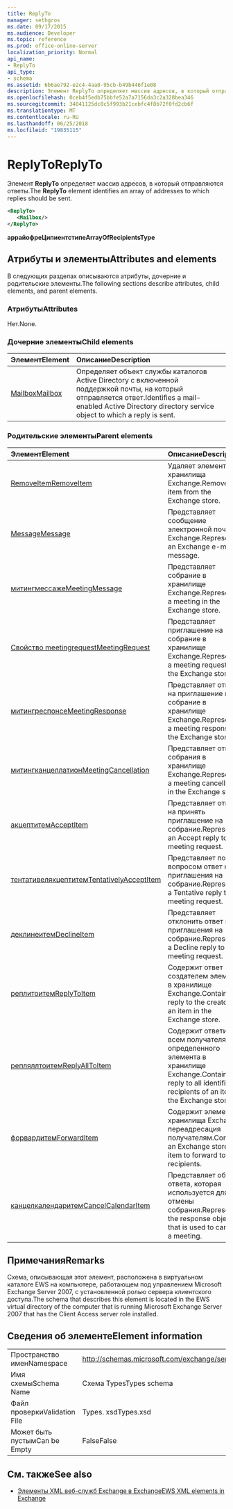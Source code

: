 ```yaml
---
title: ReplyTo
manager: sethgros
ms.date: 09/17/2015
ms.audience: Developer
ms.topic: reference
ms.prod: office-online-server
localization_priority: Normal
api_name:
- ReplyTo
api_type:
- schema
ms.assetid: 6b6ae792-e2c4-4aa0-95cb-b49b446f1e08
description: Элемент ReplyTo определяет массив адресов, в который отправляются ответы.
ms.openlocfilehash: 0ceb4f5edb75bbfe52a7a7156da3c2a328bea346
ms.sourcegitcommit: 34041125dc8c5f993b21cebfc4f8b72f0fd2cb6f
ms.translationtype: MT
ms.contentlocale: ru-RU
ms.lasthandoff: 06/25/2018
ms.locfileid: "19835115"
---
```

# <a name="replyto"></a><span data-ttu-id="d75b3-103">ReplyTo</span><span class="sxs-lookup"><span data-stu-id="d75b3-103">ReplyTo</span></span>

<span data-ttu-id="d75b3-104">Элемент **ReplyTo** определяет массив адресов, в который отправляются ответы.</span><span class="sxs-lookup"><span data-stu-id="d75b3-104">The **ReplyTo** element identifies an array of addresses to which replies should be sent.</span></span> 
  
```xml
<ReplyTo>
   <Mailbox/>
</ReplyTo>
```

 <span data-ttu-id="d75b3-105">**аррайофреЦипиентстипе**</span><span class="sxs-lookup"><span data-stu-id="d75b3-105">**ArrayOfRecipientsType**</span></span>
## <a name="attributes-and-elements"></a><span data-ttu-id="d75b3-106">Атрибуты и элементы</span><span class="sxs-lookup"><span data-stu-id="d75b3-106">Attributes and elements</span></span>

<span data-ttu-id="d75b3-107">В следующих разделах описываются атрибуты, дочерние и родительские элементы.</span><span class="sxs-lookup"><span data-stu-id="d75b3-107">The following sections describe attributes, child elements, and parent elements.</span></span>
  
### <a name="attributes"></a><span data-ttu-id="d75b3-108">Атрибуты</span><span class="sxs-lookup"><span data-stu-id="d75b3-108">Attributes</span></span>

<span data-ttu-id="d75b3-109">Нет.</span><span class="sxs-lookup"><span data-stu-id="d75b3-109">None.</span></span>
  
### <a name="child-elements"></a><span data-ttu-id="d75b3-110">Дочерние элементы</span><span class="sxs-lookup"><span data-stu-id="d75b3-110">Child elements</span></span>

|<span data-ttu-id="d75b3-111">**Элемент**</span><span class="sxs-lookup"><span data-stu-id="d75b3-111">**Element**</span></span>|<span data-ttu-id="d75b3-112">**Описание**</span><span class="sxs-lookup"><span data-stu-id="d75b3-112">**Description**</span></span>|
|:-----|:-----|
|[<span data-ttu-id="d75b3-113">Mailbox</span><span class="sxs-lookup"><span data-stu-id="d75b3-113">Mailbox</span></span>](mailbox.md) <br/> |<span data-ttu-id="d75b3-114">Определяет объект службы каталогов Active Directory с включенной поддержкой почты, на который отправляется ответ.</span><span class="sxs-lookup"><span data-stu-id="d75b3-114">Identifies a mail-enabled Active Directory directory service object to which a reply is sent.</span></span>  <br/> |
   
### <a name="parent-elements"></a><span data-ttu-id="d75b3-115">Родительские элементы</span><span class="sxs-lookup"><span data-stu-id="d75b3-115">Parent elements</span></span>

|<span data-ttu-id="d75b3-116">**Элемент**</span><span class="sxs-lookup"><span data-stu-id="d75b3-116">**Element**</span></span>|<span data-ttu-id="d75b3-117">**Описание**</span><span class="sxs-lookup"><span data-stu-id="d75b3-117">**Description**</span></span>|
|:-----|:-----|
|[<span data-ttu-id="d75b3-118">RemoveItem</span><span class="sxs-lookup"><span data-stu-id="d75b3-118">RemoveItem</span></span>](removeitem.md) <br/> |<span data-ttu-id="d75b3-119">Удаляет элемент из хранилища Exchange.</span><span class="sxs-lookup"><span data-stu-id="d75b3-119">Removes an item from the Exchange store.</span></span>  <br/> |
|[<span data-ttu-id="d75b3-120">Message</span><span class="sxs-lookup"><span data-stu-id="d75b3-120">Message</span></span>](message-ex15websvcsotherref.md) <br/> |<span data-ttu-id="d75b3-121">Представляет сообщение электронной почты Exchange.</span><span class="sxs-lookup"><span data-stu-id="d75b3-121">Represents an Exchange e-mail message.</span></span>  <br/> |
|[<span data-ttu-id="d75b3-122">митингмессаже</span><span class="sxs-lookup"><span data-stu-id="d75b3-122">MeetingMessage</span></span>](meetingmessage.md) <br/> |<span data-ttu-id="d75b3-123">Представляет собрание в хранилище Exchange.</span><span class="sxs-lookup"><span data-stu-id="d75b3-123">Represents a meeting in the Exchange store.</span></span>  <br/> |
|[<span data-ttu-id="d75b3-124">Свойство meetingrequest</span><span class="sxs-lookup"><span data-stu-id="d75b3-124">MeetingRequest</span></span>](meetingrequest.md) <br/> |<span data-ttu-id="d75b3-125">Представляет приглашение на собрание в хранилище Exchange.</span><span class="sxs-lookup"><span data-stu-id="d75b3-125">Represents a meeting request in the Exchange store.</span></span>  <br/> |
|[<span data-ttu-id="d75b3-126">митингреспонсе</span><span class="sxs-lookup"><span data-stu-id="d75b3-126">MeetingResponse</span></span>](meetingresponse.md) <br/> |<span data-ttu-id="d75b3-127">Представляет ответ на приглашение на собрание в хранилище Exchange.</span><span class="sxs-lookup"><span data-stu-id="d75b3-127">Represents a meeting response in the Exchange store.</span></span>  <br/> |
|[<span data-ttu-id="d75b3-128">митингканцеллатион</span><span class="sxs-lookup"><span data-stu-id="d75b3-128">MeetingCancellation</span></span>](meetingcancellation.md) <br/> |<span data-ttu-id="d75b3-129">Представляет отмену собрания в хранилище Exchange.</span><span class="sxs-lookup"><span data-stu-id="d75b3-129">Represents a meeting cancellation in the Exchange store.</span></span>  <br/> |
|[<span data-ttu-id="d75b3-130">акцептитем</span><span class="sxs-lookup"><span data-stu-id="d75b3-130">AcceptItem</span></span>](acceptitem.md) <br/> |<span data-ttu-id="d75b3-131">Представляет ответ на принять приглашение на собрание.</span><span class="sxs-lookup"><span data-stu-id="d75b3-131">Represents an Accept reply to a meeting request.</span></span>  <br/> |
|[<span data-ttu-id="d75b3-132">тентативелякцептитем</span><span class="sxs-lookup"><span data-stu-id="d75b3-132">TentativelyAcceptItem</span></span>](tentativelyacceptitem.md) <br/> |<span data-ttu-id="d75b3-133">Представляет под вопросом ответ на приглашения на собрание.</span><span class="sxs-lookup"><span data-stu-id="d75b3-133">Represents a Tentative reply to a meeting request.</span></span>  <br/> |
|[<span data-ttu-id="d75b3-134">деклинеитем</span><span class="sxs-lookup"><span data-stu-id="d75b3-134">DeclineItem</span></span>](declineitem.md) <br/> |<span data-ttu-id="d75b3-135">Представляет отклонить ответ на приглашения на собрание.</span><span class="sxs-lookup"><span data-stu-id="d75b3-135">Represents a Decline reply to a meeting request.</span></span>  <br/> |
|[<span data-ttu-id="d75b3-136">реплитоитем</span><span class="sxs-lookup"><span data-stu-id="d75b3-136">ReplyToItem</span></span>](replytoitem.md) <br/> |<span data-ttu-id="d75b3-137">Содержит ответ создателем элемента в хранилище Exchange.</span><span class="sxs-lookup"><span data-stu-id="d75b3-137">Contains a reply to the creator of an item in the Exchange store.</span></span>  <br/> |
|[<span data-ttu-id="d75b3-138">репляллтоитем</span><span class="sxs-lookup"><span data-stu-id="d75b3-138">ReplyAllToItem</span></span>](replyalltoitem.md) <br/> |<span data-ttu-id="d75b3-139">Содержит ответить всем получателям определенного элемента в хранилище Exchange.</span><span class="sxs-lookup"><span data-stu-id="d75b3-139">Contains a reply to all identified recipients of an item in the Exchange store.</span></span>  <br/> |
|[<span data-ttu-id="d75b3-140">форвардитем</span><span class="sxs-lookup"><span data-stu-id="d75b3-140">ForwardItem</span></span>](forwarditem.md) <br/> |<span data-ttu-id="d75b3-141">Содержит элемент хранилища Exchange переадресация получателям.</span><span class="sxs-lookup"><span data-stu-id="d75b3-141">Contains an Exchange store item to forward to recipients.</span></span>  <br/> |
|[<span data-ttu-id="d75b3-142">канцелкалендаритем</span><span class="sxs-lookup"><span data-stu-id="d75b3-142">CancelCalendarItem</span></span>](cancelcalendaritem.md) <br/> |<span data-ttu-id="d75b3-143">Представляет объект ответа, которая используется для отмены собрания.</span><span class="sxs-lookup"><span data-stu-id="d75b3-143">Represents the response object that is used to cancel a meeting.</span></span>  <br/> |
   
## <a name="remarks"></a><span data-ttu-id="d75b3-144">Примечания</span><span class="sxs-lookup"><span data-stu-id="d75b3-144">Remarks</span></span>

<span data-ttu-id="d75b3-145">Схема, описывающая этот элемент, расположена в виртуальном каталоге EWS на компьютере, работающем под управлением Microsoft Exchange Server 2007, с установленной ролью сервера клиентского доступа.</span><span class="sxs-lookup"><span data-stu-id="d75b3-145">The schema that describes this element is located in the EWS virtual directory of the computer that is running Microsoft Exchange Server 2007 that has the Client Access server role installed.</span></span>
  
## <a name="element-information"></a><span data-ttu-id="d75b3-146">Сведения об элементе</span><span class="sxs-lookup"><span data-stu-id="d75b3-146">Element information</span></span>

|||
|:-----|:-----|
|<span data-ttu-id="d75b3-147">Пространство имен</span><span class="sxs-lookup"><span data-stu-id="d75b3-147">Namespace</span></span>  <br/> |http://schemas.microsoft.com/exchange/services/2006/types  <br/> |
|<span data-ttu-id="d75b3-148">Имя схемы</span><span class="sxs-lookup"><span data-stu-id="d75b3-148">Schema Name</span></span>  <br/> |<span data-ttu-id="d75b3-149">Схема Types</span><span class="sxs-lookup"><span data-stu-id="d75b3-149">Types schema</span></span>  <br/> |
|<span data-ttu-id="d75b3-150">Файл проверки</span><span class="sxs-lookup"><span data-stu-id="d75b3-150">Validation File</span></span>  <br/> |<span data-ttu-id="d75b3-151">Types. xsd</span><span class="sxs-lookup"><span data-stu-id="d75b3-151">Types.xsd</span></span>  <br/> |
|<span data-ttu-id="d75b3-152">Может быть пустым</span><span class="sxs-lookup"><span data-stu-id="d75b3-152">Can be Empty</span></span>  <br/> |<span data-ttu-id="d75b3-153">False</span><span class="sxs-lookup"><span data-stu-id="d75b3-153">False</span></span>  <br/> |
   
## <a name="see-also"></a><span data-ttu-id="d75b3-154">См. также</span><span class="sxs-lookup"><span data-stu-id="d75b3-154">See also</span></span>



- [<span data-ttu-id="d75b3-155">Элементы XML веб-служб Exchange в Exchange</span><span class="sxs-lookup"><span data-stu-id="d75b3-155">EWS XML elements in Exchange</span></span>](ews-xml-elements-in-exchange.md)

